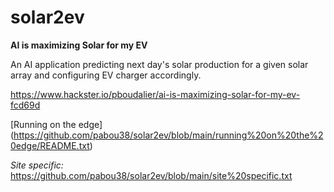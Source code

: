 # solar2ev

**AI is maximizing Solar for my EV**

An AI application predicting next day's solar production for a given solar array and configuring EV charger accordingly.

https://www.hackster.io/pboudalier/ai-is-maximizing-solar-for-my-ev-fcd69d

[Running on the edge] (https://github.com/pabou38/solar2ev/blob/main/running%20on%20the%20edge/README.txt)

*Site specific:*
https://github.com/pabou38/solar2ev/blob/main/site%20specific.txt


